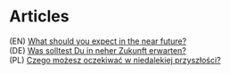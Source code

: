 # Articles

(EN) [What should you expect in the near future?](./near-future.md#what-should-you-expect-in-the-near-future)  
(DE) [Was solltest Du in neher Zukunft erwarten?](./near-future-de.md#was-solltest-du-in-neher-zukunft-erwarten)  
(PL) [Czego możesz oczekiwać w niedalekiej przyszłości?](./near-future-pl.md#czego-możesz-oczekiwać-w-niedalekiej-przyszłości)  
